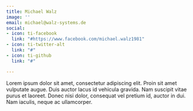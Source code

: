```yaml
---
title: Michael Walz
image: ''
email: michael@walz-systems.de
social:
- icon: ti-facebook
  link: "#https://www.facebook.com/michael.walz1981"
- icon: ti-twitter-alt
  link: "#"
- icon: ti-github
  link: "#"

---
```

Lorem ipsum dolor sit amet, consectetur adipiscing elit. Proin sit amet vulputate augue. Duis auctor lacus id vehicula gravida. Nam suscipit vitae purus et laoreet.
Donec nisi dolor, consequat vel pretium id, auctor in dui. Nam iaculis, neque ac ullamcorper.